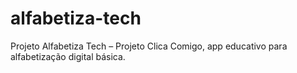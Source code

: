 # alfabetiza-tech
Projeto Alfabetiza Tech – Projeto Clica Comigo, app educativo para alfabetização digital básica.
